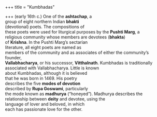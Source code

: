 +++
title = "Kumbhadas"

+++
(early 16th c.) One of the **ashtachap**, a  
group of eight northern Indian **bhakti**  
(devotional) poets. The compositions of  
these poets were used for liturgical purposes by the **Pushti Marg**, a religious community whose members are devotees (**bhakta**)  
of **Krishna**. In the Pushti Marg’s sectarian  
literature, all eight poets are named as  
members of the community and as associates of either the community’s founder,  
**Vallabhacharya**, or his successor, **Vitthalnath**. Kumbhadas is traditionally associated with Vallabhacharya. Little is known  
about Kumbhadas, although it is believed  
that he was born in 1469. His poetry  
describes the five **modes of devotion**  
described by **Rupa Goswami**, particularly  
the mode known as **madhurya** (“honeyed”). Madhurya describes the relationship between **deity** and devotee, using the  
language of lover and beloved, in which  
each has passionate love for the other.
